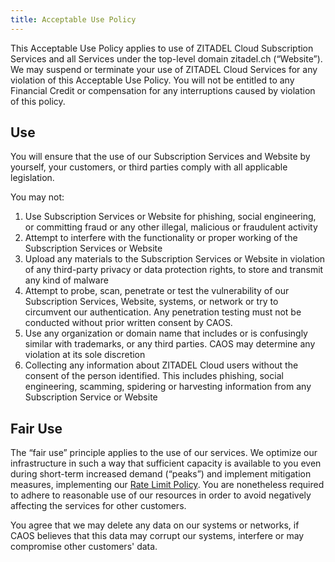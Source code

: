 ```yaml
---
title: Acceptable Use Policy
--- 
```


This Acceptable Use Policy applies to use of ZITADEL Cloud Subscription Services and all Services under the top-level domain zitadel.ch (“Website”). We may suspend or terminate your use of ZITADEL Cloud Services for any violation of this Acceptable Use Policy. You will not be entitled to any Financial Credit or compensation for any interruptions caused by violation of this policy.

## Use

You will ensure that the use of our Subscription Services and Website by yourself, your customers, or third parties comply with all applicable legislation.

You may not: 
1. Use Subscription Services or Website for phishing, social engineering, or committing fraud or any other illegal, malicious or fraudulent activity
2. Attempt to interfere with the functionality or proper working of the Subscription Services or Website
3. Upload any materials to the Subscription Services or Website in violation of any third-party privacy or data protection rights, to store and transmit any kind of malware
4. Attempt to probe, scan, penetrate or test the vulnerability of our Subscription Services, Website, systems, or network or try to circumvent our authentication. Any penetration testing must not be conducted without prior written consent by CAOS. 
5. Use any organization or domain name that includes or is confusingly similar with trademarks, or any third parties. CAOS may determine any violation at its sole discretion
6. Collecting any information about ZITADEL Cloud users without the consent of the person identified. This includes phishing, social engineering, scamming, spidering or harvesting information from any Subscription Service or Website

## Fair Use
The “fair use” principle applies to the use of our services. We optimize our infrastructure in such a way that sufficient capacity is available to you even during short-term increased demand (“peaks”) and implement mitigation measures, implementing our [Rate Limit Policy](rate-limit-policy).  You are nonetheless required to adhere to reasonable use of our resources in order to avoid negatively affecting the services for other customers.

You agree that we may delete any data on our systems or networks, if CAOS believes that this data may corrupt our systems, interfere or may compromise other customers' data.